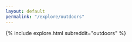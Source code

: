 ```yaml
---
layout: default
permalink: "/explore/outdoors"
---
```


{% include explore.html subreddit="outdoors" %}
